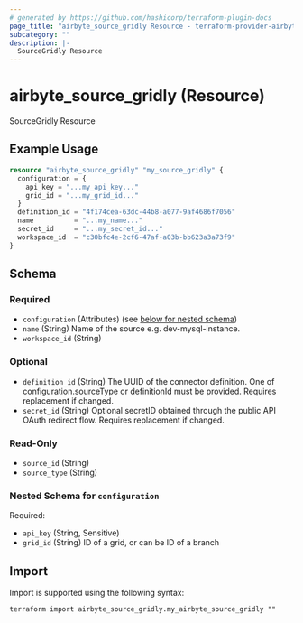```yaml
---
# generated by https://github.com/hashicorp/terraform-plugin-docs
page_title: "airbyte_source_gridly Resource - terraform-provider-airbyte"
subcategory: ""
description: |-
  SourceGridly Resource
---
```


# airbyte_source_gridly (Resource)

SourceGridly Resource

## Example Usage

```terraform
resource "airbyte_source_gridly" "my_source_gridly" {
  configuration = {
    api_key = "...my_api_key..."
    grid_id = "...my_grid_id..."
  }
  definition_id = "4f174cea-63dc-44b8-a077-9af4686f7056"
  name          = "...my_name..."
  secret_id     = "...my_secret_id..."
  workspace_id  = "c30bfc4e-2cf6-47af-a03b-bb623a3a73f9"
}
```

<!-- schema generated by tfplugindocs -->
## Schema

### Required

- `configuration` (Attributes) (see [below for nested schema](#nestedatt--configuration))
- `name` (String) Name of the source e.g. dev-mysql-instance.
- `workspace_id` (String)

### Optional

- `definition_id` (String) The UUID of the connector definition. One of configuration.sourceType or definitionId must be provided. Requires replacement if changed.
- `secret_id` (String) Optional secretID obtained through the public API OAuth redirect flow. Requires replacement if changed.

### Read-Only

- `source_id` (String)
- `source_type` (String)

<a id="nestedatt--configuration"></a>
### Nested Schema for `configuration`

Required:

- `api_key` (String, Sensitive)
- `grid_id` (String) ID of a grid, or can be ID of a branch

## Import

Import is supported using the following syntax:

```shell
terraform import airbyte_source_gridly.my_airbyte_source_gridly ""
```
